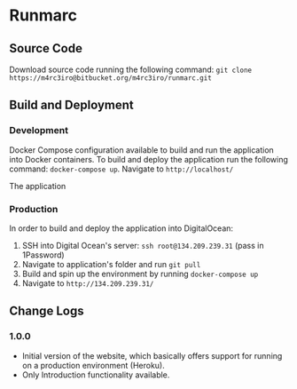 # Runmarc

## Source Code

Download source code running the following command: `git clone https://m4rc3iro@bitbucket.org/m4rc3iro/runmarc.git`

## Build and Deployment

### Development

Docker Compose configuration available to build and run the application into Docker containers. To build and deploy the application run the following command: `docker-compose up`. Navigate to `http://localhost/`

The application

### Production

In order to build and deploy the application into DigitalOcean:

1. SSH into Digital Ocean's server: `ssh root@134.209.239.31` (pass in 1Password)
1. Navigate to application's folder and run `git pull`
1. Build and spin up the environment by running `docker-compose up`
1. Navigate to `http://134.209.239.31/`

## Change Logs

### 1.0.0

- Initial version of the website, which basically offers support for running on a production environment (Heroku).
- Only Introduction functionality available.
